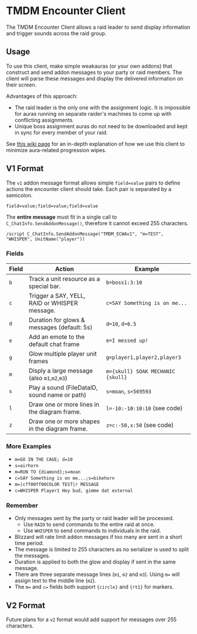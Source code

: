 # TMDM Encounter Client

The TMDM Encounter Client allows a raid leader to send display information and
trigger sounds across the raid group.

## Usage

To use this client, make simple weakauras (or your own addons) that construct
and send addon messages to your party or raid members. The client will parse
these messages and display the delivered information on their screen.

Advantages of this approach:

- The raid leader is the only one with the assignment logic. It is impossible
  for auras running on separate raider's machines to come up with conflicting
  assignments.
- Unique boss assignment auras do not need to be downloaded and kept in sync for
  every member of your raid.

See
[this wiki page](https://wiki.tmdmguild.com/books/guild-raid-information/page/tmdm-encounter-client)
for an in-depth explanation of how we use this client to minimize aura-related
progression wipes.

## V1 Format

The `v1` addon message format allows simple `field=value` pairs to define
actions the encounter client should take. Each pair is separated by a semicolon.

    field=value;field=value;field=value

The **entire message** must fit in a single call to
`C_ChatInfo.SendAddonMessage()`, therefore it cannot exceed 255 characters.

```
/script C_ChatInfo.SendAddonMessage("TMDM_ECWAv1", "m=TEST", "WHISPER", UnitName("player"))
```

### Fields

| Field | Action                                        | Example                           |
| ----- | --------------------------------------------- | --------------------------------- |
| `b`   | Track a unit resource as a special bar.       | `b=boss1:3:10`                    |
| `c`   | Trigger a SAY, YELL, RAID or WHISPER message. | `c=SAY Something is on me...`     |
| `d`   | Duration for glows & messages (default: 5s)   | `d=10`, `d=6.5`                   |
| `e`   | Add an emote to the default chat frame        | `e=I messed up!`                  |
| `g`   | Glow multiple player unit frames              | `g=player1,player2,player3`       |
| `m`   | Disply a large message (also `m1`,`m2`,`m3`)  | `m={skull} SOAK MECHANIC {skull}` |
| `s`   | Play a sound (FileDataID, sound name or path) | `s=moan`, `s=569593`              |
| `l`   | Draw one or more lines in the diagram frame.  | `l=-10:-10:10:10` (see code)      |
| `z`   | Draw one or more shapes in the diagram frame. | `z=c:-50,x:50` (see code)         |

### More Examples

- `m=GO IN THE CAGE; d=10`
- `s=airhorn`
- `m=RUN TO {diamond};s=moan`
- `c=SAY Something is on me...;s=bikehorn`
- `m=|cff00ff00COLOR TEST|r MESSAGE`
- `c=WHISPER Player1 Hey bud, gimme dat external`

### Remember

- Only messages sent by the party or raid leader will be processed.
  - Use `RAID` to send commands to the entire raid at once.
  - Use `WHISPER` to send commands to individuals in the raid.
- Blizzard will rate limit addon messages if too many are sent in a short time
  period.
- The message is limited to 255 characters as no serializer is used to split the
  messages.
- Duration is applied to both the glow and display if sent in the same message.
- There are three separate message lines (`m1`, `m2` and `m3`). Using `m=` will
  assign text to the middle line (`m2`).
- The `m=` and `c=` fields both support `{circle}` and `{rt1}` for markers.

## V2 Format

Future plans for a `v2` format would add support for messages over 255
characters.
